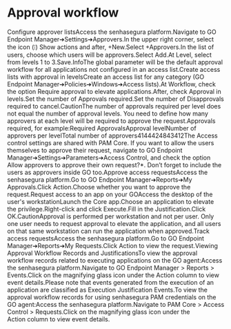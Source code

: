 # Approval workflow 

Configure approver listsAccess the senhasegura platform.Navigate to GO Endpoint Manager➔Settings➔Approvers.In the upper right corner, select the icon (⁝) Show actions and after, +New.Select +Approvers.In the list of users, choose which users will be approvers.Select Add.At Level, select from levels 1 to 3.Save.InfoThe global parameter will be the default approval workflow for all applications not configured in an access list.Create access lists with approval in levelsCreate an access list for any category (GO Endpoint Manager➔Policies➔Windows➔Access lists).At Workflow, check the option Require approval to elevate applications.After, check Approval in levels.Set the number of Approvals required.Set the number of Disapprovals required to cancel.CautionThe number of approvals required per level does not equal the number of approval levels. You need to define how many approvers at each level will be required to approve the request.Approvals required, for example:Required ApprovalsApproval levelNumber of approvers per levelTotal number of approvers4144424843412The Access control settings are shared with PAM Core. If you want to allow the users themselves to approve their request, navigate to GO Endpoint Manager➔Settings➔Parameters➔Access Control, and check the option Allow approvers to approve their own request?*. Don’t forget to include the users as approvers inside GO too.Approve access requestsAccess the senhasegura platform.Go to GO Endpoint Manager➔Reports➔My Approvals.Click Action.Choose whether you want to approve the request.Request access to an app on your GOAccess the desktop of the user's workstationLaunch the Core app.Choose an application to elevate the privilege.Right-click and click Execute.Fill in the Justification.Click OK.CautionApproval is performed per workstation and not per user. Only one user needs to request approval to elevate the application, and all users on that same workstation can run the application when approved.Track access requestsAccess the senhasegura platform.Go to GO Endpoint Manager➔Reports➔My Requests.Click Action to view the request.Viewing Approval Workflow Records and JustificationsTo view the approval workflow records related to executing applications on the GO agent:Access the senhasegura platform.Navigate to GO Endpoint Manager > Reports > Events.Click on the magnifying glass icon under the Action column to view event details.Please note that events generated from the execution of an application are classified as Execution Justification Events.To view the approval workflow records for using senhasegura PAM credentials on the GO agent:Access the senhasegura platform.Navigate to PAM Core > Access Control > Requests.Click on the magnifying glass icon under the Action column to view event details.